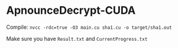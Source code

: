 # ApnounceDecrypt-CUDA

Compile: `nvcc -rdc=true -O3 main.cu sha1.cu -o target/sha1.out`

Make sure you have `Result.txt` and `CurrentProgress.txt`
